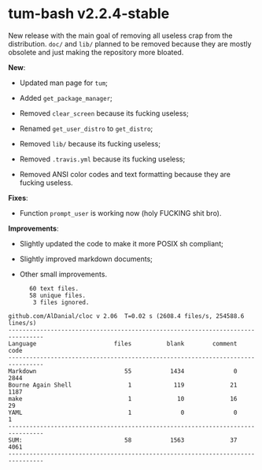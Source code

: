 # tum-bash v2.2.4-stable

New release with the main goal of removing all useless crap from the distribution.
`doc/` and `lib/` planned to be removed because they are mostly obsolete and just
making the repository more bloated.

**New**:

- Updated man page for `tum`;

- Added `get_package_manager`;

- Removed `clear_screen` because its fucking useless;

- Renamed `get_user_distro` to `get_distro`;

- Removed `lib/` because its fucking useless;

- Removed `.travis.yml` because its fucking useless;

- Removed ANSI color codes and text formatting because they are fucking useless.

**Fixes**:

- Function `prompt_user` is working now (holy FUCKING shit bro).

**Improvements**:

- Slightly updated the code to make it more POSIX sh compliant;

- Slightly improved markdown documents;

- Other small improvements.

```text
      60 text files.
      58 unique files.
       3 files ignored.

github.com/AlDanial/cloc v 2.06  T=0.02 s (2608.4 files/s, 254588.6 lines/s)
--------------------------------------------------------------------------------
Language                      files          blank        comment           code
--------------------------------------------------------------------------------
Markdown                         55           1434              0           2844
Bourne Again Shell                1            119             21           1187
make                              1             10             16             29
YAML                              1              0              0              1
--------------------------------------------------------------------------------
SUM:                             58           1563             37           4061
--------------------------------------------------------------------------------
```
